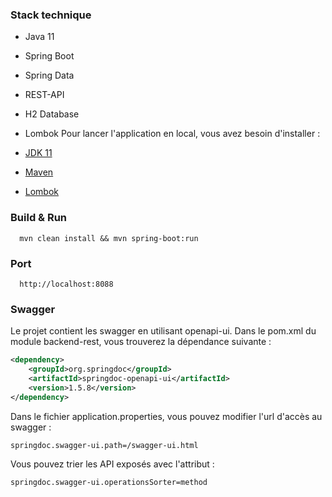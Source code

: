 ### Stack technique
 - Java 11
 - Spring Boot
 - Spring Data
 - REST-API
 - H2 Database
 - Lombok
Pour lancer l'application en local, vous avez besoin d'installer :

- [JDK 11](https://www.oracle.com/java/technologies/javase-jdk11-downloads.html)
- [Maven](https://maven.apache.org)
- [Lombok](https://projectlombok.org/)

### Build & Run 

```
  mvn clean install && mvn spring-boot:run
```
  
### Port
```
  http://localhost:8088
```

### Swagger

Le projet contient les swagger en utilisant openapi-ui. Dans le pom.xml du module backend-rest, vous trouverez la dépendance suivante :
```xml
<dependency>
	<groupId>org.springdoc</groupId>
	<artifactId>springdoc-openapi-ui</artifactId>
	<version>1.5.8</version>
</dependency>
```

Dans le fichier application.properties, vous pouvez modifier l'url d'accès au swagger :
```
springdoc.swagger-ui.path=/swagger-ui.html
```

Vous pouvez trier les API exposés avec l'attribut :
```
springdoc.swagger-ui.operationsSorter=method